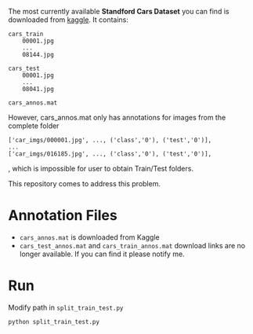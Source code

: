 The most currently available **Standford Cars Dataset** you can find is downloaded from [kaggle](https://www.kaggle.com/datasets/jessicali9530/stanford-cars-dataset?select=cars_annos.mat). It contains:
```
cars_train
    00001.jpg
    ...
    08144.jpg

cars_test
    00001.jpg
    ...
    08041.jpg

cars_annos.mat
```

However, cars_annos.mat only has annotations for images from the complete folder
```
['car_imgs/000001.jpg', ..., ('class','0'), ('test','0')],
...
['car_imgs/016185.jpg', ..., ('class','0'), ('test','0')],

``` 
, which is impossible for user to obtain Train/Test folders.

This repository comes to address this problem. 

# Annotation Files
- `cars_annos.mat` is downloaded from Kaggle
- `cars_test_annos.mat` and `cars_train_annos.mat` download links are no longer available. If you can find it please notify me.
# Run
Modify path in `split_train_test.py`
```
python split_train_test.py
```